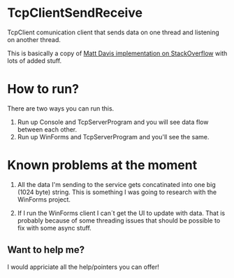 # TcpClientSendReceive
TcpClient comunication client that sends data on one thread and listening on another thread.  

This is basically a copy of [Matt Davis implementation on StackOverflow](https://stackoverflow.com/a/20698153/1187583) with lots of added stuff.


# How to run?
There are two ways you can run this.

1. Run up Console and TcpServerProgram and you will see data flow between each other.
2. Run up WinForms and TcpServerProgram and you'll see the same.

# Known problems at the moment
1. All the data I'm sending to the service gets concatinated into one big (1024 byte) string. This is something I was going to research with the WinForms project.

2. If I run the WinForms client I can´t get the UI to update with data. That is probably because of some threading issues that should be possible to fix with some async stuff.

## Want to help me?
I would appriciate all the help/pointers you can offer!
